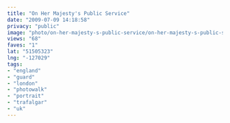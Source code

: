 ```yaml
---
title: "On Her Majesty's Public Service"
date: "2009-07-09 14:18:58"
privacy: "public"
image: "photo/on-her-majesty-s-public-service/on-her-majesty-s-public-service.jpg"
views: "68"
faves: "1"
lat: "51505323"
lng: "-127029"
tags:
- "england"
- "guard"
- "london"
- "photowalk"
- "portrait"
- "trafalgar"
- "uk"
---
```

<a href="/photos/2009/07/09/on-her-majestys-publc-service" rel="nofollow"></a>
